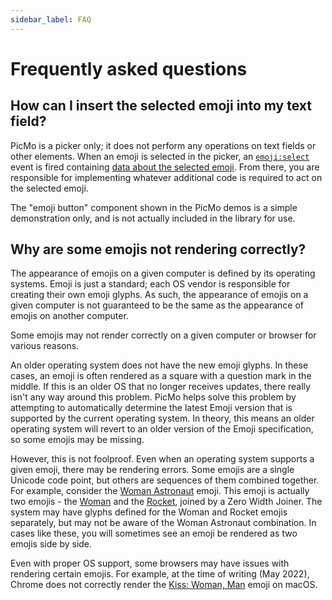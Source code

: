 ```yaml
---
sidebar_label: FAQ
---
```


# Frequently asked questions

## How can I insert the selected emoji into my text field?

PicMo is a picker only; it does not perform any operations on text fields or other elements. When an emoji is selected in the picker, an [`emoji:select`](./api/picmo/types/external-event#emojiselect) event is fired containing [data about the selected emoji](./api/picmo/types/emoji-selection). From there, you are responsible for implementing whatever additional code is required to act on the selected emoji.

The "emoji button" component shown in the PicMo demos is a simple demonstration only, and is not actually included in the library for use.

## Why are some emojis not rendering correctly?

The appearance of emojis on a given computer is defined by its operating systems. Emoji is just a standard; each OS vendor is responsible for creating their own emoji glyphs. As such, the appearance of emojis on a given computer is not guaranteed to be the same as the appearance of emojis on another computer. 

Some emojis may not render correctly on a given computer or browser for various reasons.

An older operating system does not have the new emoji glyphs. In these cases, an emoji is often rendered as a square with a question mark in the middle. If this is an older OS that no longer receives updates, there really isn't any way around this problem. PicMo helps solve this problem by attempting to automatically determine the latest Emoji version that is supported by the current operating system. In theory, this means an older operating system will revert to an older version of the Emoji specification, so some emojis may be missing.

However, this is not foolproof. Even when an operating system supports a given emoji, there may be rendering errors. Some emojis are a single Unicode code point, but others are sequences of them combined together. For example, consider the [Woman Astronaut](https://emojipedia.org/woman-astronaut/) emoji. This emoji is actually two emojis - the [Woman](https://emojipedia.org/woman/) and the [Rocket](https://emojipedia.org/emoji/%F0%9F%9A%80/), joined by a Zero Width Joiner. The system may have glyphs defined for the Woman and Rocket emojis separately, but may not be aware of the Woman Astronaut combination. In cases like these, you will sometimes see an emoji be rendered as two emojis side by side.

Even with proper OS support, some browsers may have issues with rendering certain emojis. For example, at the time of writing (May 2022), Chrome does not correctly render the [Kiss: Woman, Man](https://emojipedia.org/kiss-woman-man/) emoji on macOS. 
